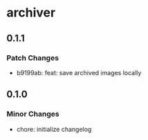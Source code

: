 # archiver

## 0.1.1

### Patch Changes

- b9199ab: feat: save archived images locally

## 0.1.0

### Minor Changes

- chore: initialize changelog
